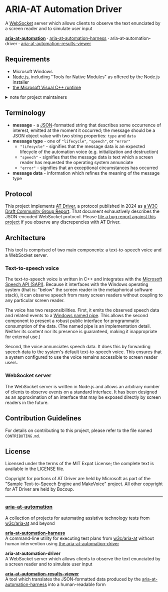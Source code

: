 # ARIA-AT Automation Driver

A [WebSocket](https://developer.mozilla.org/en-US/docs/Web/API/WebSocket)
server which allows clients to observe the text enunciated by a screen reader
and to simulate user input

**[aria-at-automation](https://github.com/w3c/aria-at-automation)** &middot; [aria-at-automation-harness](https://github.com/w3c/aria-at-automation-harness) &middot; aria-at-automation-driver &middot; [aria-at-automation-results-viewer](https://github.com/w3c/aria-at-automation-results-viewer)

## Requirements

- Microsoft Windows
- [Node.js](https://nodejs.org), including "Tools for Native Modules" as
  offered by the Node.js installer
- [the Microsoft Visual C++
  runtime](https://aka.ms/vs/16/release/vc_redist.x86.exe)

<details>
  <summary>note for project maintainers</summary>

"Tools for Native Modules" is required to install the "robotjs" npm module,
which is a dependency of this project.

[The Visual C++ runtime includes
`VCRUNTIME140.dll`](https://answers.microsoft.com/en-us/windows/forum/all/vcruntime140dll/fc4c0470-4db0-4e7b-9537-58ea62f8ac05),
which is required by the automation voice.

</details>

## Terminology

- **message** - a [JSON](https://www.json.org)-formatted string that describes
  some occurrence of interest, emitted at the moment it occurred; the message
  should be a JSON object value with two string properties: `type` and `data`
- **message type** - one of `"lifecycle"`, `"speech"`, or `"error"`
  - `"lifecycle"` - signifies that the message data is an expected lifecycle of
    the automation voice (e.g. initialization and destruction)
  - `"speech"` - signifies that the message data is text which a screen reader
    has requested the operating system annunciate
  - `"error"` - signifies that an exceptional circumstances has occurred
- **message data** - information which refines the meaning of the message type

## Protocol

This project implements [AT Driver](https://w3c.github.io/at-driver/), a
protocol published in 2024 as [a W3C Draft Community Group
Report](https://www.w3.org/standards/types/#CG-DRAFT). That document
exhaustively describes the JSON-encoded WebSocket protocol. Please [file a bug
report against this
project](https://github.com/w3c/aria-at-automation-driver/issues/new) if you
observe any discrepencies with AT Driver.

## Architecture

This tool is comprised of two main components: a text-to-speech voice and a
WebSocket server.

### Text-to-speech voice

The text-to-speech voice is written in C++ and integrates with the [Microsoft
Speech API
(SAPI)](https://docs.microsoft.com/en-us/previous-versions/windows/desktop/ee125663(v=vs.85)).
Because it interfaces with the Windows operating system (that is: "below" the
screen reader in the metaphorical software stack), it can observe speech from
many screen readers without coupling to any particular screen reader.

The voice has two responsibilities. First, it emits the observed speech data
and related events to a [Windows named
pipe](https://docs.microsoft.com/en-us/windows/win32/ipc/named-pipes). This
allows the second component to present a robust public interface for
programmatic consumption of the data. (The named pipe is an implementation
detail. Neither its content nor its presence is guaranteed, making it
inappropriate for external use.)

Second, the voice annunciates speech data. It does this by forwarding speech
data to the system's default text-to-speech voice. This ensures that a system
configured to use the voice remains accessible to screen reader users.

### WebSocket server

The WebSocket server is written in Node.js and allows an arbitrary number of
clients to observe events on a standard interface. It has been designed as an
approximation of an interface that may be exposed directly by screen readers in
the future.

## Contribution Guidelines

For details on contributing to this project, please refer to the file named
`CONTRIBUTING.md`.

## License

Licensed under the terms of the MIT Expat License; the complete text is
available in the LICENSE file.

Copyright for portions of AT Driver are held by Microsoft as part of the
"Sample Text-to-Speech Engine and MakeVoice" project. All other copyright for
AT Driver are held by Bocoup.

---

### [aria-at-automation](https://github.com/w3c/aria-at-automation)

A collection of projects for automating assistive technology tests from [w3c/aria-at](https://github.com/w3c/aria-at) and beyond

**[aria-at-automation-harness](https://github.com/w3c/aria-at-automation-harness)**  
A command-line utility for executing test plans from [w3c/aria-at](https://github.com/w3c/aria-at) without human intervention using [the aria-at-automation-driver](https://github.com/w3c/aria-at-automation-driver)

**aria-at-automation-driver**  
A WebSocket server which allows clients to observe the text enunciated by a screen reader and to simulate user input

**[aria-at-automation-results-viewer](https://github.com/w3c/aria-at-automation-results-viewer)**  
A tool which translates the JSON-formatted data produced by the [aria-at-automation-harness](https://github.com/w3c/aria-at-automation-harness) into a human-readable form
